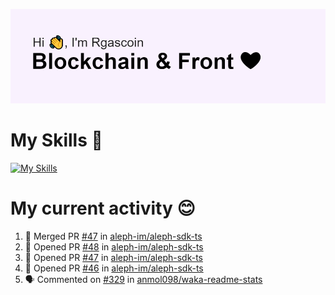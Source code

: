 <!--
**Rgascoin/Rgascoin** is a ✨ _special_ ✨ repository because its `README.md` (this file) appears on your GitHub profile.
-->

![image info](./header.png)


# My Skills 🌟

[![My Skills](https://skillicons.dev/icons?i=solidity,nextjs,tailwind,react,nodejs,ts,docker,jest,py,postgres,git,bash,cpp)](https://skillicons.dev)


# My current activity 😊

<!--START_SECTION:activity-->
1. 🎉 Merged PR [#47](https://github.com/aleph-im/aleph-sdk-ts/pull/47) in [aleph-im/aleph-sdk-ts](https://github.com/aleph-im/aleph-sdk-ts)
2. 💪 Opened PR [#48](https://github.com/aleph-im/aleph-sdk-ts/pull/48) in [aleph-im/aleph-sdk-ts](https://github.com/aleph-im/aleph-sdk-ts)
3. 💪 Opened PR [#47](https://github.com/aleph-im/aleph-sdk-ts/pull/47) in [aleph-im/aleph-sdk-ts](https://github.com/aleph-im/aleph-sdk-ts)
4. 💪 Opened PR [#46](https://github.com/aleph-im/aleph-sdk-ts/pull/46) in [aleph-im/aleph-sdk-ts](https://github.com/aleph-im/aleph-sdk-ts)
5. 🗣 Commented on [#329](https://github.com/anmol098/waka-readme-stats/issues/329) in [anmol098/waka-readme-stats](https://github.com/anmol098/waka-readme-stats)
<!--END_SECTION:activity-->

